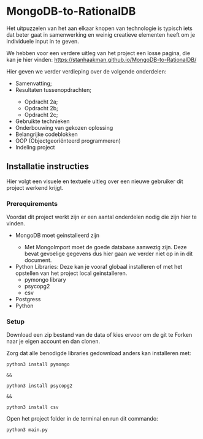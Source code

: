 # MongoDB-to-RationalDB
Het uitpuzzelen van het aan elkaar knopen van technologie is typisch iets dat beter gaat in samenwerking en weinig creatieve elementen heeft om je individuele input in te geven.

We hebben voor een verdere uitleg van het project een losse pagina, die kan je hier vinden:
https://stanhaakman.github.io/MongoDB-to-RationalDB/

Hier geven we verder verdieping over de volgende onderdelen:
<ul>
  <li>Samenvatting;</li>
  <li>Resultaten tussenopdrachten;</li>
    <ul>
      <li>Opdracht 2a;</li>
      <li>Opdracht 2b;</li>
      <li>Opdracht 2c;</li>
    </ul>
  <li>Gebruikte technieken</li>
  <li>Onderbouwing van gekozen oplossing</li>
  <li>Belangrijke codeblokken</li>
  <li>OOP (Objectgeoriënteerd programmeren)</li>
  <li>Indeling project</li>
</ul>

## Installatie instructies
Hier volgt een visuele en textuele uitleg over een nieuwe gebruiker dit project werkend krijgt.

### Prerequirements
Voordat dit project werkt zijn er een aantal onderdelen nodig die zijn hier te vinden.

<ul>
  <li>MongoDB moet geinstalleerd zijn</li>
  <ul>
    <li>Met MongoImport moet de goede database aanwezig zijn. Deze bevat gevoelige gegevens dus hier gaan we verder niet op in in dit document.</li>
  </ul>
  <li>Python Libraries: Deze kan je vooraf globaal installeren of met het opstellen van het project local geinstalleren.
    <ul>
      <li>pymongo library</li>
      <li>psycopg2</li>
      <li>csv</li>
    </ul>
  </li>
  <li>Postgress</li>
  <li>Python</li>
</ul>

### Setup

Download een zip bestand van de data of kies ervoor om de git te Forken naar je eigen account en dan clonen.

Zorg dat alle benodigde libraries gedownload anders kan installeren met:
```
python3 install pymongo

&&

python3 install psycopg2

&&

python3 install csv
```

Open het project folder in de terminal en run dit commando:

```
python3 main.py
```

